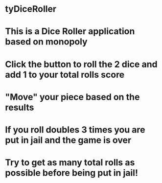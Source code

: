 # tyDiceRoller
# This is a Dice Roller application based on monopoly 
# Click the button to roll the 2 dice and add 1 to your total rolls score
# "Move" your piece based on the results
# If you roll doubles 3 times you are put in jail and the game is over 
# Try to get as many total rolls as possible before being put in jail!
